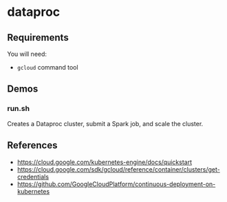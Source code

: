 # dataproc

## Requirements

You will need:
* `gcloud` command tool

## Demos

### run.sh

Creates a Dataproc cluster, submit a Spark job, and scale the cluster.

## References

* https://cloud.google.com/kubernetes-engine/docs/quickstart
* https://cloud.google.com/sdk/gcloud/reference/container/clusters/get-credentials
* https://github.com/GoogleCloudPlatform/continuous-deployment-on-kubernetes
